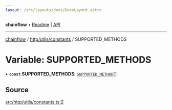 ```yaml
---
layout: /src/layouts/docs/DocsLayout.astro
---
```


**chainflow** • [Readme](/docs/README) \| [API](/docs/modules)

***

[chainflow](/docs/README) / [http/utils/constants](/docs/http/utils/constants/README) / SUPPORTED\_METHODS

# Variable: SUPPORTED\_METHODS

• **`const`** **SUPPORTED\_METHODS**: [`SUPPORTED_METHOD`](/docs/http/utils/constants/type-aliases/SUPPORTED_METHOD)[]

## Source

[src/http/utils/constants.ts:2](https://github.com/edwinlzs/chainflow/blob/99ff659/src/http/utils/constants.ts#L2)
